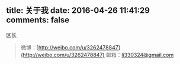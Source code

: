 title: 关于我
date: 2016-04-26 11:41:29
comments: false
---
 区长

 >微博：[http://weibo.com/u/3262478847](http://weibo.com/u/3262478847)
 >邮箱：li330324@gmail.com
